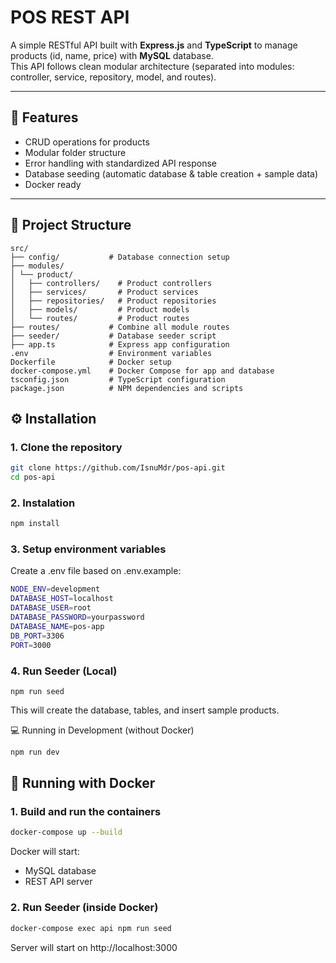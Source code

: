# POS REST API

A simple RESTful API built with **Express.js** and **TypeScript** to manage products (id, name, price) with **MySQL** database.  
This API follows clean modular architecture (separated into modules: controller, service, repository, model, and routes).

---

## 🚀 Features

- CRUD operations for products
- Modular folder structure
- Error handling with standardized API response
- Database seeding (automatic database & table creation + sample data)
- Docker ready

---

## 📁 Project Structure

```
src/
├── config/           # Database connection setup
├── modules/
│ └── product/
│   ├── controllers/    # Product controllers
│   ├── services/       # Product services
│   ├── repositories/   # Product repositories
│   ├── models/         # Product models
│   └── routes/         # Product routes
├── routes/           # Combine all module routes
├── seeder/           # Database seeder script
├── app.ts            # Express app configuration
.env                  # Environment variables
Dockerfile            # Docker setup
docker-compose.yml    # Docker Compose for app and database
tsconfig.json         # TypeScript configuration
package.json          # NPM dependencies and scripts
```

## ⚙️ Installation

### 1. Clone the repository

```bash
git clone https://github.com/IsnuMdr/pos-api.git
cd pos-api
```

### 2. Instalation

```bash
npm install
```

### 3. Setup environment variables

Create a .env file based on .env.example:

```bash
NODE_ENV=development
DATABASE_HOST=localhost
DATABASE_USER=root
DATABASE_PASSWORD=yourpassword
DATABASE_NAME=pos-app
DB_PORT=3306
PORT=3000
```

### 4. Run Seeder (Local)

```
npm run seed
```

This will create the database, tables, and insert sample products.

💻 Running in Development (without Docker)

```bash
npm run dev
```

## 🐳 Running with Docker

### 1. Build and run the containers

```bash
docker-compose up --build
```

Docker will start:

- MySQL database
- REST API server

### 2. Run Seeder (inside Docker)

```bash
docker-compose exec api npm run seed
```

Server will start on http://localhost:3000
